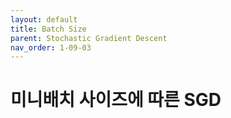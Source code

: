 ```yaml
---
layout: default
title: Batch Size
parent: Stochastic Gradient Descent
nav_order: 1-09-03
---
```


# 미니배치 사이즈에 따른 SGD
